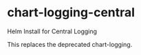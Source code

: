 # chart-logging-central
Helm Install for Central Logging

This replaces the deprecated chart-logging.

